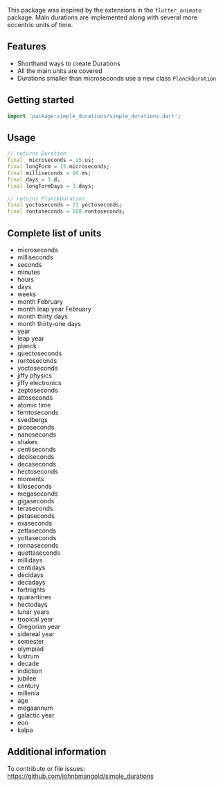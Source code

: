 This package was inspired by the extensions in the `flutter_animate` package.
Main durations are implemented along with several more eccentric units of time.

## Features

- Shorthand ways to create Durations
- All the main units are covered
- Durations smaller than microseconds use a new class `PlanckDuration`

## Getting started

```dart
import 'package:simple_durations/simple_durations.dart';
```

## Usage

```dart
// returns Duration
final  microseconds = 15.us;
final longForm = 15.microseconds;
final milliseconds = 10.ms;
final days = 3.d;
final longFormDays = 3.days;

// returns PlanckDuration
final yoctoseconds = 21.yoctoseconds;
final rontoseconds = 500.rontoseconds;
```

## Complete list of units

- microseconds
- milliseconds
- seconds
- minutes
- hours
- days
- weeks
- month February
- month leap year February
- month thirty days
- month thirty-one days
- year
- leap year
- planck
- quectoseconds
- rontoseconds
- yoctoseconds
- jiffy physics
- jiffy electronics
- zeptoseconds
- attoseconds
- atomic time
- femtoseconds
- svedbergs
- picoseconds
- nanoseconds
- shakes
- centiseconds
- deciseconds
- decaseconds
- hectoseconds
- moments
- kiloseconds
- megaseconds
- gigaseconds
- teraseconds
- petaseconds
- exaseconds
- zettaseconds
- yottaseconds
- ronnaseconds
- quettaseconds
- millidays
- centidays
- decidays
- decadays
- fortnights
- quarantines
- hectodays
- lunar years
- tropical year
- Gregorian year
- sidereal year
- semester
- olympiad
- lustrum
- decade
- indiction
- jubilee
- century
- millenia
- age
- megaannum
- galactic year
- eon
- kalpa

## Additional information

To contribute or file issues:
https://github.com/johnbmangold/simple_durations
